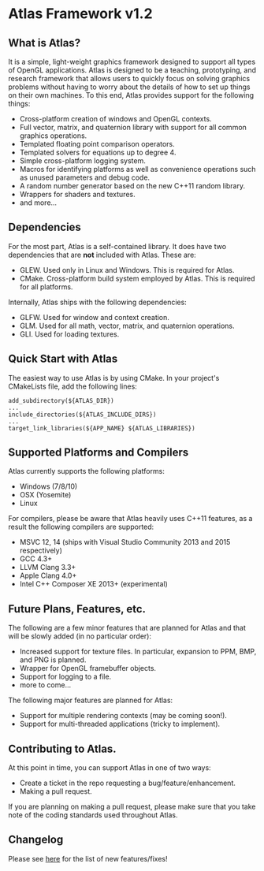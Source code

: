 # Atlas Framework v1.2

## What is Atlas?
It is a simple, light-weight graphics framework designed to support all types of OpenGL applications. Atlas is designed to be a teaching, prototyping, and research framework that allows users to quickly focus on solving graphics problems without having to worry about the details of how to set up things on their own machines. To this end, Atlas provides support for the following things:

* Cross-platform creation of windows and OpenGL contexts.
* Full vector, matrix, and quaternion library with support for all common graphics operations.
* Templated floating point comparison operators.
* Templated solvers for equations up to degree 4.
* Simple cross-platform logging system.
* Macros for identifying platforms as well as convenience operations such as unused parameters and debug code.
* A random number generator based on the new C++11 random library.
* Wrappers for shaders and textures.
* and more...

## Dependencies
For the most part, Atlas is a self-contained library. It does have two dependencies that are **not** included with Atlas. These are:

* GLEW. Used only in Linux and Windows. This is required for Atlas.
* CMake. Cross-platform build system employed by Atlas. This is required for all platforms.

Internally, Atlas ships with the following dependencies:

* GLFW. Used for window and context creation.
* GLM. Used for all math, vector, matrix, and quaternion operations.
* GLI. Used for loading textures.

## Quick Start with Atlas
The easiest way to use Atlas is by using CMake. In your project's CMakeLists file, add the following lines:

~~~{.CMake}
add_subdirectory(${ATLAS_DIR})
...
include_directories(${ATLAS_INCLUDE_DIRS})
...
target_link_libraries(${APP_NAME} ${ATLAS_LIBRARIES})
~~~

## Supported Platforms and Compilers
Atlas currently supports the following platforms:

* Windows (7/8/10)
* OSX (Yosemite)
* Linux

For compilers, please be aware that Atlas heavily uses C++11 features, as a result
the following compilers are supported:

* MSVC 12, 14 (ships with Visual Studio Community 2013 and 2015 respectively)
* GCC 4.3+
* LLVM Clang 3.3+
* Apple Clang 4.0+
* Intel C++ Composer XE 2013+ (experimental)

## Future Plans, Features, etc.
The following are a few minor features that are planned for Atlas and that will be slowly added (in no particular order):

* Increased support for texture files. In particular, expansion to PPM, BMP, and PNG is planned.
* Wrapper for OpenGL framebuffer objects.
* Support for logging to a file.
* more to come...

The following major features are planned for Atlas:

* Support for multiple rendering contexts (may be coming soon!).
* Support for multi-threaded applications (tricky to implement).

## Contributing to Atlas.
At this point in time, you can support Atlas in one of two ways:

* Create a ticket in the repo requesting a bug/feature/enhancement.
* Making a pull request.

If you are planning on making a pull request, please make sure that you take note of the coding standards used throughout Atlas.

## Changelog
Please see [here](https://github.com/marovira/atlas/wiki/Changelog) for the list of new features/fixes!
